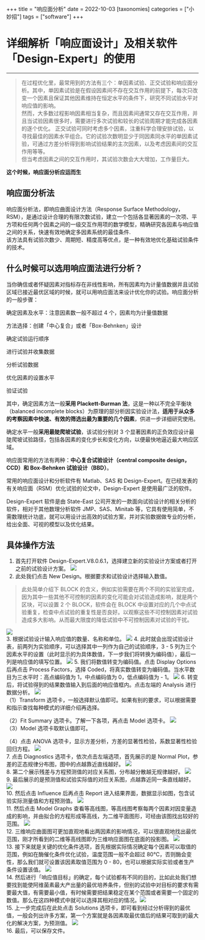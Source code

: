 +++
title = "响应面分析"
date = 2022-10-03
[taxonomies]
categories = ["小妙招"]
tags = ["software"]
+++

# 详细解析「响应面设计」及相关软件「Design-Expert」的使用   
- - - 

> 在过程优化里，最常用到的方法有三个：单因素试验、正交试验和响应面分析。其中，单因素试验是在假设因素间不存在交互作用的前提下，每次只改变一个因素且保证其他因素维持在恒定水平的条件下，研究不同试验水平对响应值的影响。  
然而，大多数过程影响因素相当复杂，而且因素间通常又存在交互作用，并且当试验因素很多时，需要进行多次试验和较长的试验周期才能完成各因素的逐个优化。   正交试验可同时考虑多个因素，注重科学合理安排试验，以寻找最佳的因素水平组合。它的试验次数明显少于同因素同水平的单因素试验，可通过方差分析得到影响试验结果的主次因素，以及考虑因素间的交互作用等等。    
但当考虑因素之间的交互作用时，其试验次数会大大增加，工作量巨大。

**这个时候，响应面分析应运而生**  

## 响应面分析法  
响应面分析法，即响应曲面设计方法（Response Surface Methodology，RSM），是通过设计合理的有限次数试验，建立一个包括各显著因素的一次项、平方项和任何两个因素之间的一级交互作用项的数学模型，精确研究各因素与响应值之间的关系，快速有效地确定多因素系统的最佳条件.   
该方法具有试验次数少、周期短、精度高等优点，是一种有效地优化基础试验条件的技术。   
## 什么时候可以选用响应面法进行分析？  
当你确信或者怀疑因素对指标存在非线性影响，所有因素均为计量值数据并且试验区域已接近最优区域的时候，就可以用响应面法来设计优化你的试验。响应面分析的一般步骤：  

确定因素及水平：注意因素数一般不超过 4 个，因素均为计量值数据  

方法选择：创建「中心复合」或者「Box-Behnken」设计  

确定试验运行顺序  

进行试验并收集数据  

分析试验数据  

优化因素的设置水平   

验证试验  

其中，确定因素方法一般**采用 Plackett-Burman 法**，这是一种以不完全平衡块（balanced incomplete blocks）为原理的部分析因实验设计法，**适用于从众多的考察因素中快速、有效的筛选出最为重要的几个因素**，供进一步详细研究使用。  

确定水平一般**采用最陡爬坡试验**，该试验分别对 3 个显著因素的正负效应设计最陡爬坡试验路径，包括各因素的变化步长和变化方向，以便最快地逼近最大响应区域。  
 
响应面常用的方法有两种：**中心复合试验设计（central composite design，CCD）和 Box-Behnken 试验设计（BBD）**。  

常用的响应面设计和分析软件有 Matlab、SAS 和 Design-Expert。在已经发表的有关响应面（RSM）优化试验的论文中，Design-Expert 是使用最广泛的软件。   

Design-Expert 软件是由 State-East 公司开发的一款面向试验设计的相关分析的软件，相对于其他数理分析软件 JMP、SAS、Minitab 等，它具有使用简单，不需数理统计功底，就可以用设计出高效的试验方案，并对实验数据做专业的分析，给出全面、可视的模型以及优化结果。  
## 具体操作方法  
1. 首先打开软件 Design-Expert.V8.0.6.1，选择建立新的实验设计方案或者打开之前的试验设计方案。  ![](https://img1.dxycdn.com/2019/1016/959/3374162155728919870-14.jpg)
2. 此处我们点击 New Design。根据要求和试验设计选择输入数值。

> 此处简单介绍下 BLOCK 的含义，例如实验需要在两个不同的实验室完成，因为其中一些其他不可控制的因素的变化可能会对试验造成影响，就是两个区块，可以设置 2 个 BLOCK，软件会在 BLOCK 中设置对应的几个中点试验重复，检查中点试验的重复性是否良好。以观察这些不可控制因素对试验造成多大影响。从而最大限度的降低试验中不可控制因素对试验的干扰。  

![](https://img1.dxycdn.com/2019/1016/140/3374162202973560900-14.jpg)  
3. 根据试验设计输入响应值的数量、名称和单位。  ![](https://img1.dxycdn.com/2019/1016/754/3374162256660652989-14.jpg)
4. 此时就会出现试验设计表，前两列为实验顺序，可以选择其中一列作为自己的试验顺序，3 - 5 列为三个因素水平的设置（此时显示的为具体数值，下一步我们将转换为编码值），最后一列是响应值的填写位置。  ![](https://img1.dxycdn.com/2019/1016/498/3374162323232503903-14.jpg)
5. 我们将数值转变为编码值。点击 Display Options 后再点击 Process Factors，选择 Coded，将真实数值转变为编码值。当水平数目为三水平时：高点编码值为 1，中点编码值为 0，低点编码值为 - 1。  ![](https://img1.dxycdn.com/2019/1016/935/3374162353297275542-14.jpg)
6. 转变后，将试验得到的结果数值输入到后面的响应值框内。点击左端的 Analysis 进行数据分析。  ![](https://img1.dxycdn.com/2019/1016/109/3374162419869412835-14.jpg)  
（1）Transform 选项卡，一般选择默认值即可。如果有别的要求，可以根据需要和指示查找每种模式的详细介绍再选择。   

（2）Fit Summary 选项卡。了解一下各项，再点击 Model 选项卡。    ![](https://img1.dxycdn.com/2019/1016/101/3374162449934041207-14.jpg)   
（3）Model 选项卡取默认值即可。   

（4）点击 ANOVA 选项卡，显示方差分析，方差的显著性检验，系数显著性检验回归方程。  ![](https://img1.dxycdn.com/2019/1016/522/3374162484293780145-14.jpg)   
7. 点击 Diagnostics 选项卡，依次点击左端选项，首先展示的是 Normal Plot，参差的正态规律分布图，图中的点越靠近直线越好。   ![](https://img1.dxycdn.com/2019/1016/891/3374162565898160343-14.jpg)  
8. 第二个展示残差与方程预测值的对应关系图，分布越分散越无规律越好。   ![](https://img1.dxycdn.com/2019/1016/071/3374162606700493247-14.jpg)  
9. 最后展示的是预测值和试验实际值的对应关系图，点越靠近同一条直线越好。  ![](https://img1.dxycdn.com/2019/1016/524/3374162634617781085-14.jpg)   
10. 然后点击 Influence 后再点击 Report 进入结果界面，数据显示如图，包含试验实际测量值和方程预测值。   ![](https://img1.dxycdn.com/2019/1016/705/3374162701189775325-14.jpg)   
11. 然后点击 Model Graphs 查看等高线图，等高线图考察每两个因素对因变量造成的影响，并由拟合的方程形成等高线，为二维平面图形，可经由该图找出较好的范围。  ![](https://img1.dxycdn.com/2019/1016/705/3374162701189775325-14.jpg)   
12. 三维响应曲面图可更加直观地看出两因素的影响情况，可以很直观地找出最优范围，刚才所看到的二维等高线图即为三维响应面图在底面的投影图。   ![](https://img1.dxycdn.com/2019/1016/448/3374162731254546898-14.jpg)   
13. 接下来就是关键的优化条件选项，首先根据实际情况确定每个因素可以取值的范围，例如在酶催化条件优化试验，温度范围一般不会超过 80℃，否则酶会变性，那么我们就可设置该因素取值范围为 0 - 80，也可以根据实际实验或者生产条件设置该值。  ![](https://img1.dxycdn.com/2019/1016/451/3374162754876867378-14.jpg)   
14. 然后进行「响应值目标」的确定，每个试验都有不同的目的，比如此处我们想要找到能使阿维菌素最大产出量的最优培养条件，但别的试验中对目标的要求有需要最大值，有需要最小值，有时候需要把结果稳定在某个范围或者需要一个固定的数值。那么在这四种模式中就可以选择其相对应的情况。![](https://img1.dxycdn.com/2019/1016/750/3374162782794155228-14.jpg)   
15. 上一步完成后在此处点击 Solutions 选项卡，即可看到经过分析得到的最优值，一般会列出许多方案，第一个方案就是各因素取最优值后的结果可取到的最大化的解决方案，为预测值。   ![](https://img1.dxycdn.com/2019/1016/593/3374162808563959372-14.jpg)  
16. 最后，可以保存文件。